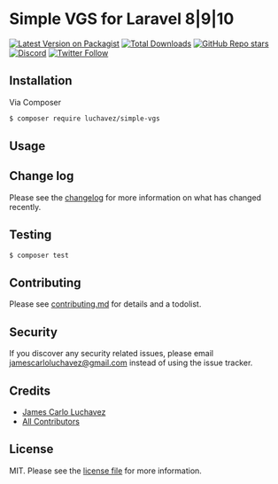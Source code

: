 # Simple VGS for Laravel 8|9|10

[![Latest Version on Packagist][ico-version]][link-packagist]
[![Total Downloads][ico-downloads]][link-downloads]
[![GitHub Repo stars][ico-stars]][link-stars]
[![Discord][ico-discord]][link-discord]
[![Twitter Follow][ico-twitter]][link-twitter]

## Installation

Via Composer

``` bash
$ composer require luchavez/simple-vgs
```

## Usage

## Change log

Please see the [changelog](changelog.md) for more information on what has changed recently.

## Testing

``` bash
$ composer test
```

## Contributing

Please see [contributing.md](contributing.md) for details and a todolist.

## Security

If you discover any security related issues, please email jamescarloluchavez@gmail.com instead of using the issue tracker.

## Credits

- [James Carlo Luchavez][link-author]
- [All Contributors][link-contributors]

## License

MIT. Please see the [license file](license.md) for more information.

[ico-version]: https://img.shields.io/packagist/v/luchavez/simple-vgs.svg
[ico-downloads]: https://img.shields.io/packagist/dt/luchavez/simple-vgs.svg
[ico-stars]: https://img.shields.io/github/stars/luchavez-technologies/simple-vgs
[ico-discord]: https://img.shields.io/discord/1143744619956404295?color=8c9eff&label=Discord&logo=discord
[ico-twitter]: https://img.shields.io/twitter/follow/luchaveztech

[link-packagist]: https://packagist.org/packages/luchavez/simple-vgs
[link-downloads]: https://packagist.org/packages/luchavez/simple-vgs
[link-stars]: https://github.com/luchavez-technologies/simple-vgs
[link-discord]: https://discord.gg/bFpDTgp3
[link-twitter]: https://twitter.com/luchaveztech

[link-author]: https://github.com/luchavez-technologies
[link-contributors]: ../../contributors
